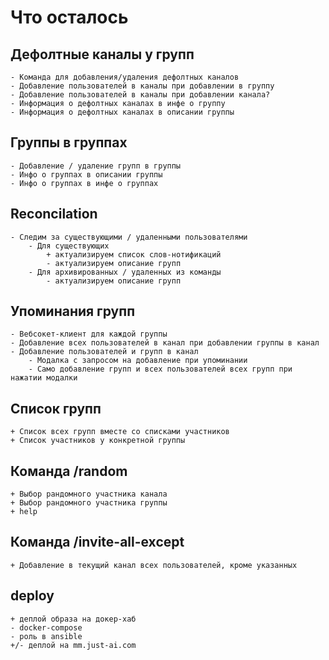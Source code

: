 # Что осталось

## Дефолтные каналы у групп
	- Команда для добавления/удаления дефолтных каналов
	- Добавление пользователей в каналы при добавлении в группу
	- Добавление пользователей в каналы при добавлении канала?
	- Информация о дефолтных каналах в инфе о группу
	- Информация о дефолтных каналах в описании группы

## Группы в группах
	- Добавление / удаление групп в группы
	- Инфо о группах в описании группы
	- Инфо о группах в инфе о группах

## Reconcilation
	- Следим за существующими / удаленными пользователями
		- Для существующих
			+ актуализируем список слов-нотификаций
			- актуализируем описание групп
		- Для архивированных / удаленных из команды
			- актуализируем описание групп

## Упоминания групп
	- Вебсокет-клиент для каждой группы
	- Добавление всех пользователей в канал при добавлении группы в канал
	- Добавление пользователей и групп в канал
		- Модалка с запросом на добавление при упоминании
		- Само добавление групп и всех пользователей всех групп при нажатии модалки

## Список групп
	+ Список всех групп вместе со списками участников
	+ Список участников у конкретной группы

## Команда /random
	+ Выбор рандомного участника канала
	+ Выбор рандомного участника группы
	+ help

## Команда /invite-all-except
	+ Добавление в текущий канал всех пользователей, кроме указанных

## deploy
	+ деплой образа на докер-хаб
	- docker-compose
	- роль в ansible
	+/- деплой на mm.just-ai.com
